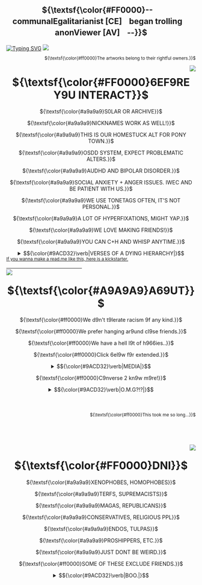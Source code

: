 <div align="center">

## ${\textsf{\color{#FF0000}--ㅤcommunalEgalitarianist [CE]ㅤbegan trollingㅤanonViewer [AV]ㅤ--}}$
</div>
<a href="https://git.io/typing-svg"><img src="https://readme-typing-svg.herokuapp.com?font=Fira+Code&size=30&duration=3500&pause=850&color=A9A9A9&center=true&repeat=false&width=1000&height=60&lines=WISHING+Y9U+WERE+THERE+WHEN+THEY+--+NEEDED+--+Y9U;THE+9NLY+S9UL+WH9'S+EVER+C9MPLETED+Y9U." alt="Typing SVG" /></a>
<img src="https://github.com/user-attachments/assets/9c000628-8ca1-4167-a816-9842d4c7e50b"></a>
<div align="right">
<sub> 
  
${\textsf{\color{#ff0000}The artworks belong to their rightful owners.}}$
</sub>
</div>
<div align="center">
<img src="https://github.com/user-attachments/assets/5fda2107-c0fc-4830-a4c9-521c4caf7ca5" align="right" width="%50"></a>
</div>

<div align="center">
  
  # ${\textsf{\color{#FF0000}6EF9RE Y9U INTERACT}}$
  <p align="center">
${\textsf{\color{#a9a9a9}S0LAR OR ARCHIVE}}$ <br>
</p>

${\textsf{\color{#a9a9a9}NICKNAMES WORK AS WELL!}}$ <br>
</p>

${\textsf{\color{#a9a9a9}THIS IS OUR HOMESTUCK ALT FOR PONY TOWN.}}$ <br>
</p>

${\textsf{\color{#a9a9a9}OSDD SYSTEM, EXPECT PROBLEMATIC ALTERS.}}$ <br>
</p>
    
${\textsf{\color{#a9a9a9}AUDHD AND BIPOLAR DISORDER.}}$ <br>
</p>

${\textsf{\color{#a9a9a9}SOCIAL ANXIETY + ANGER ISSUES. IWEC AND BE PATIENT WITH US.}}$ <br>
</p>

${\textsf{\color{#a9a9a9}WE USE TONETAGS OFTEN, IT'S NOT PERSONAL.}}$ <br>
</p>

${\textsf{\color{#a9a9a9}A LOT OF HYPERFIXATIONS, MIGHT YAP.}}$ <br>
</p>

${\textsf{\color{#a9a9a9}WE LOVE MAKING FRIENDS!}}$ <br>
</p>

${\textsf{\color{#a9a9a9}YOU CAN C+H AND WHISP ANYTIME.}}$ <br>
</p>
</div>

<div align="center">
  <details>
    <summary> <td>$${\color{#9ACD32}\verb|VERSES OF A DYING HIERARCHY|}$$</td> </summary>
    <a href="https://git.io/typing-svg"><img src="https://readme-typing-svg.herokuapp.com?font=Fira+Code&duration=2500&pause=850&color=A9A9A9&center=true&vCenter=true&width=430&lines=MIN9R+DEPRESSI9NS+ARE+PRANKS%2C;CANDY+6L99D+IS+L9W-PRICED.;THEREF9RE%2C+REJ9ICE+-;T9+THE+EXTENT+Y9U+CAN+HARDLY+6EAR." alt="Typing SVG" /></a><a href="https://git.io/typing-svg"><img src="https://readme-typing-svg.herokuapp.com?font=Fira+Code&duration=2500&pause=850&color=FF0000&center=true&vCenter=true&width=430&separator=%3C&lines=MINOR+THEORIES+ARE+NONSENSE%2C%3CPLEASURE+IS+LOW-PRICED.%3CON+NO+ACCOUNT+YOU+SHOULD+REFLECT;%3CFOR+IT'S+TOO+LATE." alt="Typing SVG" /></a>
  </details>
</div>
<div align="left">
    
<sub> 
    <a href=https://github.com/COMMUNALEGALITARIANIST/CODE-STUFF-THAT-I-THINK-WILL-BE-USEFUL/blob/main/README.md?plain>
If you wanna make a read.me like this, here is a kickstarter.
</sub>
</div>
      ㅤㅤㅤㅤㅤ
      ㅤㅤㅤㅤㅤ
      ㅤㅤㅤㅤㅤ
<div align="center">
<img src="https://github.com/user-attachments/assets/d21e5799-b4ff-48ee-bc81-7de25d4ab192" align="left" width="%50"></a>
</div>

<div align="center">
  
  # ${\textsf{\color{#A9A9A9}A69UT}}$
  
${\textsf{\color{#ff0000}We d9n't t9lerate racism 9f any kind.}}$ <br>
</p>

${\textsf{\color{#ff0000}We prefer hanging ar9und cl9se friends.}}$ <br>
</p>

${\textsf{\color{#ff0000}We have a hell l9t of h966ies..}}$ <br>
</p>

${\textsf{\color{#ff0000}Click 6el9w f9r extended.}}$ <br>
</p>
</div>
<div align="center">
  <details>
    <summary> <td>$${\color{#9ACD32}\verb|MEDIA|}$$</td> </summary>
<p align="right">
${\textsf{\color{#a9a9a9}HOMESTUCK}}$ <br>
${\textsf{\color{#a9a9a9}SCOTT PILGRIM}}$ <br>
${\textsf{\color{#a9a9a9}RAMSHACKLE}}$ <br>
${\textsf{\color{#a9a9a9}MURDER DRONES, TADC}}$ <br>
${\textsf{\color{#a9a9a9}METAL GEAR}}$ <br>
${\textsf{\color{#a9a9a9}TOUHOU}}$ <br>
${\textsf{\color{#a9a9a9}8:11, DUBUK}}$ <br>
${\textsf{\color{#a9a9a9}STUDIO INVESTIGRAVE}}$ <br>
${\textsf{\color{#a9a9a9}BLOODMONEY}}$ <br>
${\textsf{\color{#a9a9a9}ELTINGVILLE CLUB}}$ <br>
${\textsf{\color{#a9a9a9}DOOM, HALO-MCC, DUKE NUKEM}}$ <br>
${\textsf{\color{#a9a9a9}FUNGER}}$ <br>
${\textsf{\color{#a9a9a9}AMERICAN PSYCHO}}$ <br>
${\textsf{\color{#a9a9a9}PRETTY BLOOD, HTF}}$ <br>
${\textsf{\color{#a9a9a9}SILENT HILL 1-3, RE 7-8, OUTLAST}}$ <br>
${\textsf{\color{#a9a9a9}POSTAL}}$ <br>
${\textsf{\color{#a9a9a9}F:TUT}}$ <br>
${\textsf{\color{#a9a9a9}E:TM}}$ <br>
${\textsf{\color{#a9a9a9}FNAF, DSAF}}$ <br>
${\textsf{\color{#a9a9a9}MADCOM}}$ <br>
${\textsf{\color{#a9a9a9}OMORI}}$ <br>
${\textsf{\color{#a9a9a9}PORTAL}}$ <br>
${\textsf{\color{#a9a9a9}RANFREN}}$ <br>
${\textsf{\color{#a9a9a9}PTP}}$ <br>
${\textsf{\color{#ff0000}A whole lot more...}}$ <br>
  </p>
</details>
</div>
<div align="center">

${\textsf{\color{#ff0000}C9nverse 2 kn9w m9re!}}$ <br>
</p>
</div>

<div align="center">
  <details>
    <summary> <td>$${\color{#9ACD32}\verb|O.M.G?!?|}$$</td> </summary>
    <a href="https://git.io/typing-svg"><img src="https://readme-typing-svg.herokuapp.com?font=Fira+Code&duration=1500&pause=350&color=A9A9A9&center=true&vCenter=true&width=430&lines=I+LIKE+THE+WAY+THAT+Y9U+TALK%2C;CRASH+!;BANG+!!;Y9U'RE+S9+6EAUTIFUL." alt="Typing SVG" /></a><a href="https://git.io/typing-svg"><img src="https://readme-typing-svg.herokuapp.com?font=Fira+Code&duration=1500&pause=350&color=FF0000&center=true&vCenter=true&width=430&lines=I+LIKE+THE+WAY+THAT+YOU+WALK%2C;BOOM+!;BANG+!!;YOU'RE+SO+BEAUTIFUL." alt="Typing SVG" /></a>
  </details>
</div>
ㅤㅤㅤㅤㅤ
ㅤㅤㅤㅤㅤㅤㅤㅤㅤㅤㅤㅤㅤㅤㅤ
ㅤㅤㅤㅤㅤㅤㅤㅤㅤㅤㅤㅤㅤㅤㅤㅤㅤㅤㅤㅤ
ㅤㅤㅤㅤㅤㅤㅤㅤㅤㅤㅤㅤㅤㅤㅤ
<div align="right">
<sub> 
  
${\textsf{\color{#ff0000}This took me so long...}}$
</sub>
</div>
ㅤㅤㅤㅤㅤㅤㅤㅤㅤㅤㅤㅤㅤㅤㅤ
ㅤㅤㅤㅤㅤㅤㅤㅤㅤㅤㅤㅤㅤㅤㅤㅤㅤㅤㅤㅤ
ㅤㅤㅤㅤㅤㅤㅤㅤㅤㅤㅤㅤㅤㅤㅤㅤㅤㅤㅤㅤㅤㅤㅤㅤㅤㅤㅤㅤㅤㅤㅤㅤㅤㅤㅤㅤㅤㅤㅤㅤ
ㅤㅤㅤㅤㅤㅤㅤㅤㅤㅤㅤㅤㅤㅤㅤㅤㅤㅤㅤㅤㅤㅤㅤㅤㅤㅤㅤㅤㅤㅤㅤㅤㅤㅤㅤㅤㅤㅤㅤㅤ
<div align="center">
<img src="https://github.com/user-attachments/assets/4592e6a4-0c77-4df1-bedc-321306b6c1c4" align="right" width="%50"></a>
</div>

<div align="center">
  
  # ${\textsf{\color{#FF0000}DNI}}$
  
<p align="center">  
${\textsf{\color{#a9a9a9}XENOPHOBES, HOMOPHOBES}}$ <br>
</p>

${\textsf{\color{#a9a9a9}TERFS, SUPREMACISTS}}$ <br>
</p>

${\textsf{\color{#a9a9a9}MAGAS, REPUBLICANS}}$ <br>
</p>

${\textsf{\color{#a9a9a9}CONSERVATIVES, RELIGIOUS PPL}}$ <br>
</p>

${\textsf{\color{#a9a9a9}ENDOS, TULPAS}}$ <br>
</p>

${\textsf{\color{#a9a9a9}PROSHIPPERS, ETC.}}$ <br>
</p>

${\textsf{\color{#a9a9a9}JUST DONT BE WEIRD.}}$ <br>
</p>

${\textsf{\color{#ff0000}SOME OF THESE EXCLUDE FRIENDS.}}$ <br></div>
<div align="center">
<details>
  <summary> <td>$${\color{#9ACD32}\verb|BOO.|}$$</td></summary>
    <p align="center">
<a href=https://github.com/THE-BASILICA>
<img width="105" height="240" src="https://github.com/user-attachments/assets/c962d1e5-d96b-468d-9049-16dd5a41d21b"></a>
  </p>
  <p align="left">
  <a href="https://git.io/typing-svg"><img src="https://readme-typing-svg.herokuapp.com?font=Fira+Code&duration=2500&pause=500&color=A9A9A9&center=true&vCenter=true&repeat=false&width=470&lines=CLICK+THE+K6RK9T+T9+G9+T9+MAIN+GITHU6." alt="Typing SVG" /></a>
  </p>
</details>
</div>


